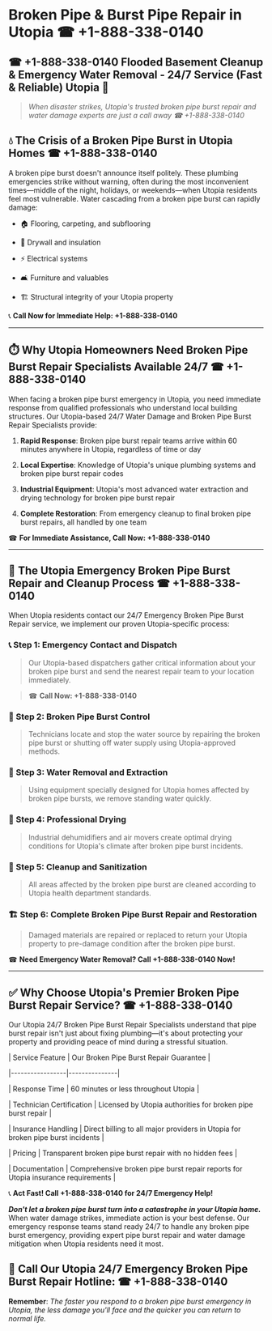 # Broken Pipe & Burst Pipe Repair in Utopia ☎ +1-888-338-0140  
## ☎ +1-888-338-0140 Flooded Basement Cleanup & Emergency Water Removal - 24/7 Service (Fast & Reliable) Utopia 🚨  

> *When disaster strikes, Utopia's trusted broken pipe burst repair and water damage experts are just a call away ☎ +1-888-338-0140*  

## 💧 The Crisis of a Broken Pipe Burst in Utopia Homes ☎ +1-888-338-0140  

A broken pipe burst doesn't announce itself politely. These plumbing emergencies strike without warning, often during the most inconvenient times—middle of the night, holidays, or weekends—when Utopia residents feel most vulnerable. Water cascading from a broken pipe burst can rapidly damage:  

* 🏠 Flooring, carpeting, and subflooring  
* 🧱 Drywall and insulation  
* ⚡ Electrical systems  
* 🛋️ Furniture and valuables  
* 🏗️ Structural integrity of your Utopia property  

📞 **Call Now for Immediate Help: +1-888-338-0140**  

---  

## ⏱️ Why Utopia Homeowners Need Broken Pipe Burst Repair Specialists Available 24/7 ☎ +1-888-338-0140  

When facing a broken pipe burst emergency in Utopia, you need immediate response from qualified professionals who understand local building structures. Our Utopia-based 24/7 Water Damage and Broken Pipe Burst Repair Specialists provide:  

1. **Rapid Response**: Broken pipe burst repair teams arrive within 60 minutes anywhere in Utopia, regardless of time or day  
2. **Local Expertise**: Knowledge of Utopia's unique plumbing systems and broken pipe burst repair codes  
3. **Industrial Equipment**: Utopia's most advanced water extraction and drying technology for broken pipe burst repair  
4. **Complete Restoration**: From emergency cleanup to final broken pipe burst repairs, all handled by one team  

☎ **For Immediate Assistance, Call Now: +1-888-338-0140**  

---  

## 🔧 The Utopia Emergency Broken Pipe Burst Repair and Cleanup Process ☎ +1-888-338-0140  

When Utopia residents contact our 24/7 Emergency Broken Pipe Burst Repair service, we implement our proven Utopia-specific process:  

### 📞 Step 1: Emergency Contact and Dispatch  
> Our Utopia-based dispatchers gather critical information about your broken pipe burst and send the nearest repair team to your location immediately.  
> ☎ **Call Now: +1-888-338-0140**  

### 🚿 Step 2: Broken Pipe Burst Control  
> Technicians locate and stop the water source by repairing the broken pipe burst or shutting off water supply using Utopia-approved methods.  

### 🌊 Step 3: Water Removal and Extraction  
> Using equipment specially designed for Utopia homes affected by broken pipe bursts, we remove standing water quickly.  

### 💨 Step 4: Professional Drying  
> Industrial dehumidifiers and air movers create optimal drying conditions for Utopia's climate after broken pipe burst incidents.  

### 🧼 Step 5: Cleanup and Sanitization  
> All areas affected by the broken pipe burst are cleaned according to Utopia health department standards.  

### 🏗️ Step 6: Complete Broken Pipe Burst Repair and Restoration  
> Damaged materials are repaired or replaced to return your Utopia property to pre-damage condition after the broken pipe burst.  

☎ **Need Emergency Water Removal? Call +1-888-338-0140 Now!**  

---  

## ✅ Why Choose Utopia's Premier Broken Pipe Burst Repair Service? ☎ +1-888-338-0140  

Our Utopia 24/7 Broken Pipe Burst Repair Specialists understand that pipe burst repair isn't just about fixing plumbing—it's about protecting your property and providing peace of mind during a stressful situation.  

| Service Feature | Our Broken Pipe Burst Repair Guarantee |  
|-----------------|---------------|  
| Response Time | 60 minutes or less throughout Utopia |  
| Technician Certification | Licensed by Utopia authorities for broken pipe burst repair |  
| Insurance Handling | Direct billing to all major providers in Utopia for broken pipe burst incidents |  
| Pricing | Transparent broken pipe burst repair with no hidden fees |  
| Documentation | Comprehensive broken pipe burst repair reports for Utopia insurance requirements |  

📞 **Act Fast! Call +1-888-338-0140 for 24/7 Emergency Help!**  

***Don't let a broken pipe burst turn into a catastrophe in your Utopia home.*** When water damage strikes, immediate action is your best defense. Our emergency response teams stand ready 24/7 to handle any broken pipe burst emergency, providing expert pipe burst repair and water damage mitigation when Utopia residents need it most.  

## 📱 Call Our Utopia 24/7 Emergency Broken Pipe Burst Repair Hotline: ☎ +1-888-338-0140  

**Remember**: *The faster you respond to a broken pipe burst emergency in Utopia, the less damage you'll face and the quicker you can return to normal life.*